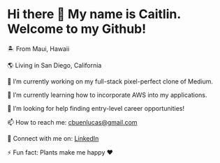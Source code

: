 <h1>Hi there 👋 My name is Caitlin. Welcome to my Github!</h1>

🏝 From Maui, Hawaii

🌎 Living in San Diego, California

🔭 I’m currently working on my full-stack pixel-perfect clone of Medium.

🌱 I’m currently learning how to incorporate AWS into my applications.

🤔 I’m looking for help finding entry-level career opportunities!

📫 How to reach me: cbuenlucas@gmail.com

👥 Connect with me on: <a href="https://www.linkedin.com/in/caitlin-buen-lucas/">LinkedIn</a>

⚡ Fun fact: Plants make me happy ♥️
